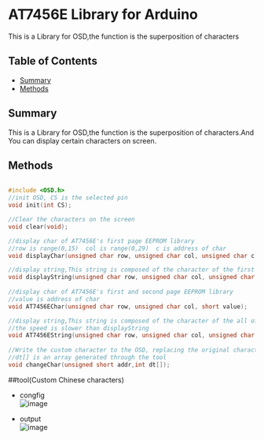 # AT7456E Library for Arduino
This is a Library for OSD,the function is the superposition of characters
## Table of Contents

* [Summary](#summary)
* [Methods](#methods)

<snippet>
<content>

## Summary
This is a Library for OSD,the function is the superposition of characters.And You can display certain characters on screen.

## Methods

```C++

#include <OSD.h>
//init OSD, CS is the selected pin
void init(int CS);

//Clear the characters on the screen
void clear(void);

//display char of AT7456E's first page EEPROM library
//row is range(0,15)  col is range(0,29)  c is address of char
void displayChar(unsigned char row, unsigned char col, unsigned char c);

//display string,This string is composed of the character of the first page EEPROM font of AT7456E
void displayString(unsigned char row, unsigned char col, unsigned char *s); 
    
//display char of AT7456E's first and second page EEPROM library
//value is address of char
void AT7456EChar(unsigned char row, unsigned char col, short value);

//display string,This string is composed of the character of the all of  EEPROM font of AT7456E
//the speed is slower than displayString
void AT7456EString(unsigned char row, unsigned char col, unsigned char *s);
   
//Write the custom character to the OSD, replacing the original character
//dt[] is an array generated through the tool
void changeChar(unsigned short addr,int dt[]);

```
##tool(Custom Chinese characters)
* congfig <br>
![image](https://github.com/DFRobot/DFRobot_OSD/blob/master/image/config.png)

* output <br>
![image](https://github.com/DFRobot/DFRobot_OSD/blob/master/image/putout.png)

